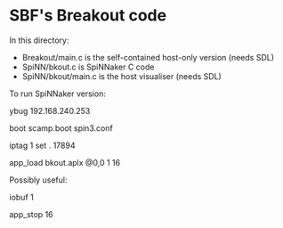 # SBF's Breakout code

In this directory:

-  Breakout/main.c is the self-contained host-only version (needs SDL)
-  SpiNN/bkout.c is SpiNNaker C code
-  SpiNN/bkout/main.c is the host visualiser (needs SDL)

To run SpiNNaker version:

ybug 192.168.240.253

boot scamp.boot spin3.conf

iptag 1 set . 17894

app_load  bkout.aplx @0,0 1 16

Possibly useful:

iobuf 1

app_stop 16
